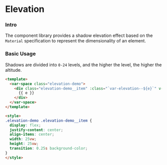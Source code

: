 # Elevation

### Intro
The component library provides a shadow elevation effect based on the `Material`
specification to represent the dimensionality of an element.

### Basic Usage
Shadows are divided into `0-24` levels, and the higher the level, the higher the altitude.

```html
<template>
  <var-space class="elevation-demo">
    <div class="elevation-demo__item" :class="`var-elevation--${e}`" v-for="e in 24" :key="e">
      {{ e }}
    </div>
  </var-space>
</template>

<style>
.elevation-demo .elevation-demo__item {
  display: flex;
  justify-content: center;
  align-items: center;
  width: 25vw;
  height: 25vw;
  transition: 0.25s background-color;
}
</style>
```
